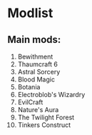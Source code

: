 # Modlist
<h2>Main mods:</h2>
<ol>
<li>Bewithment</li>
<li>Thaumcraft 6</li>
<li>Astral Sorcery</li>
<li>Blood Magic</li>
<li>Botania</li>
<li>Electroblob's Wizardry</li>
<li>EvilCraft</li>
<li>Nature's Aura</li>
<li>The Twilight Forest</li>
<li>Tinkers Construct</li>
</ol>
